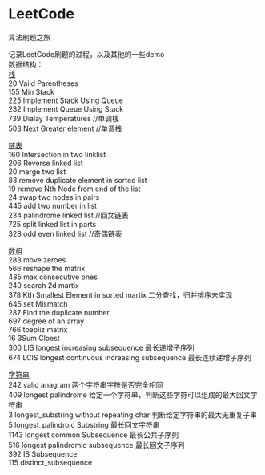 # LeetCode
算法刷题之旅


记录LeetCode刷题的过程，以及其他的一些demo  
数据结构：  
[栈](https://github.com/shiquan-wang/LeetCode/tree/master/Stack)  
20  Vaild Parentheses  
155 Min Stack  
225 Implement Stack Using Queue  
232 Implement Queue Using Stack  
739 Dialay Temperatures     //单调栈  
503 Next Greater element    //单调栈  

[链表](https://github.com/shiquan-wang/LeetCode/tree/master/List)  
160 Intersection in two linklist  
206 Reverse linked list  
20  merge two list  
83  remove duplicate element in sorted list  
19  remove Nth Node from end of the list  
24  swap two nodes in pairs  
445 add two number in list  
234 palindrome linked list //回文链表  
725 split linked list in parts  
328 odd even linked list //奇偶链表  
  
[数组](https://github.com/shiquan-wang/LeetCode/tree/master/Nums)  
283 move zeroes  
566 reshape the matrix  
485 max consecutive ones  
240 search 2d martix  
378 Kth Smallest Element in sorted martix 二分查找，归并排序未实现  
645 set Mismatch  
287 Find the duplicate number  
697 degree of an array  
766 toepliz matrix  
16  3Sum Cloest  
300 LIS longest increasing subsequence 最长递增子序列  
674 LCIS longest continuous increasing subsequence 最长连续递增子序列

[字符串](https://github.com/shiquan-wang/LeetCode/tree/master/String/cpp)  
242 valid anagram  两个字符串字符是否完全相同  
409 longest palindrome 给定一个字符串，判断这些字符可以组成的最大回文字符串  
3   longest_substring without repeating char 判断给定字符串的最大无重复子串   
5   longest_palindroic Substring  最长回文字符串  
1143 longest common Subsequence 最长公共子序列  
516 longest palindromic subsequence 最长回文子序列  
392 IS Subsequence  
115 distinct_subsequence  






